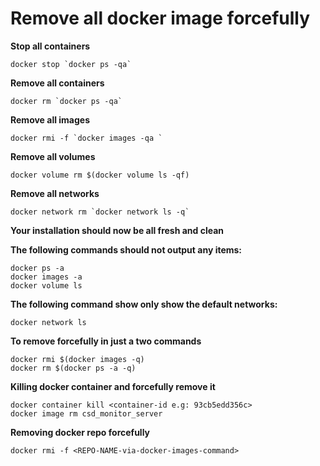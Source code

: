 # Remove all docker image forcefully

**Stop all containers**
```
docker stop `docker ps -qa`
```

**Remove all containers**
```
docker rm `docker ps -qa`
```

**Remove all images**
```
docker rmi -f `docker images -qa `
```

**Remove all volumes**
```
docker volume rm $(docker volume ls -qf)
```

**Remove all networks**
```
docker network rm `docker network ls -q`
```

**Your installation should now be all fresh and clean**

**The following commands should not output any items:**
```
docker ps -a
docker images -a 
docker volume ls
```

**The following command show only show the default networks:**
```
docker network ls
```


**To remove forcefully in just a two commands**

```
docker rmi $(docker images -q)
docker rm $(docker ps -a -q)
```

**Killing docker container and forcefully remove it**

```
docker container kill <container-id e.g: 93cb5edd356c>
docker image rm csd_monitor_server
```

**Removing docker repo forcefully**

```
docker rmi -f <REPO-NAME-via-docker-images-command>
```
